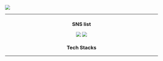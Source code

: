 <img src="https://capsule-render.vercel.app/api?type=WAVE&color=timeGradient&height=400&section=header&text=Hello%20in this shabby place&fontSize=40&animation=twinkling" />
<br>
<hr>
<h3 align="center">SNS list</h3>
<p align="center" href="(https://www.instagram.com/h_r0k_/)" target="_blank"><img src="https://img.shields.io/badge/Instagram-E4405F?style=flat-square&logo=Instagram&logoColor=white"/>
<a href="(https://www.facebook.com/profile.php?id=100007840090314)" target="_blank"><img src="https://img.shields.io/badge/Facebook-1877F2?style=flat-square&logo=Facebook&logoColor=white"/></a>
<h3 align="center"> Tech Stacks</h3>
<hr>
